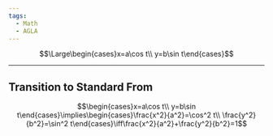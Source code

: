 ```yaml
---
tags:
  - Math
  - AGLA
---
```

$$\Large\begin{cases}x=a\cos t\\ y=b\sin t\end{cases}$$

---
## Transition to Standard From
$$\begin{cases}x=a\cos t\\ y=b\sin t\end{cases}\implies\begin{cases}\frac{x^2}{a^2}=\cos^2 t\\ \frac{y^2}{b^2}=\sin^2 t\end{cases}\iff\frac{x^2}{a^2}+\frac{y^2}{b^2}=1$$
